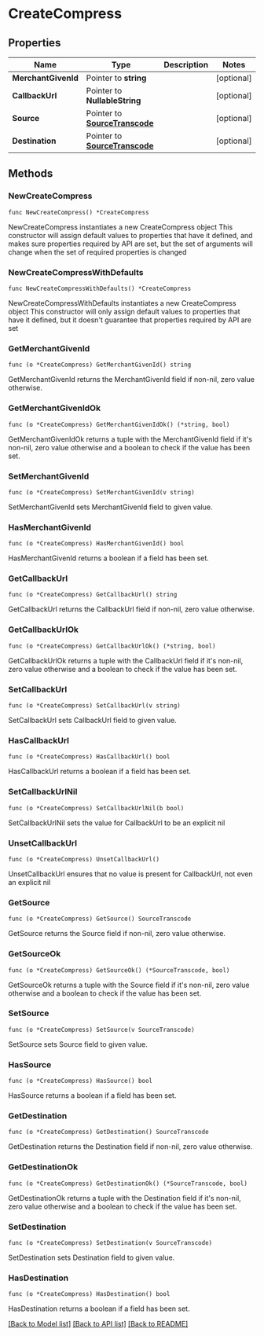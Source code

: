 # CreateCompress

## Properties

Name | Type | Description | Notes
------------ | ------------- | ------------- | -------------
**MerchantGivenId** | Pointer to **string** |  | [optional] 
**CallbackUrl** | Pointer to **NullableString** |  | [optional] 
**Source** | Pointer to [**SourceTranscode**](SourceTranscode.md) |  | [optional] 
**Destination** | Pointer to [**SourceTranscode**](SourceTranscode.md) |  | [optional] 

## Methods

### NewCreateCompress

`func NewCreateCompress() *CreateCompress`

NewCreateCompress instantiates a new CreateCompress object
This constructor will assign default values to properties that have it defined,
and makes sure properties required by API are set, but the set of arguments
will change when the set of required properties is changed

### NewCreateCompressWithDefaults

`func NewCreateCompressWithDefaults() *CreateCompress`

NewCreateCompressWithDefaults instantiates a new CreateCompress object
This constructor will only assign default values to properties that have it defined,
but it doesn't guarantee that properties required by API are set

### GetMerchantGivenId

`func (o *CreateCompress) GetMerchantGivenId() string`

GetMerchantGivenId returns the MerchantGivenId field if non-nil, zero value otherwise.

### GetMerchantGivenIdOk

`func (o *CreateCompress) GetMerchantGivenIdOk() (*string, bool)`

GetMerchantGivenIdOk returns a tuple with the MerchantGivenId field if it's non-nil, zero value otherwise
and a boolean to check if the value has been set.

### SetMerchantGivenId

`func (o *CreateCompress) SetMerchantGivenId(v string)`

SetMerchantGivenId sets MerchantGivenId field to given value.

### HasMerchantGivenId

`func (o *CreateCompress) HasMerchantGivenId() bool`

HasMerchantGivenId returns a boolean if a field has been set.

### GetCallbackUrl

`func (o *CreateCompress) GetCallbackUrl() string`

GetCallbackUrl returns the CallbackUrl field if non-nil, zero value otherwise.

### GetCallbackUrlOk

`func (o *CreateCompress) GetCallbackUrlOk() (*string, bool)`

GetCallbackUrlOk returns a tuple with the CallbackUrl field if it's non-nil, zero value otherwise
and a boolean to check if the value has been set.

### SetCallbackUrl

`func (o *CreateCompress) SetCallbackUrl(v string)`

SetCallbackUrl sets CallbackUrl field to given value.

### HasCallbackUrl

`func (o *CreateCompress) HasCallbackUrl() bool`

HasCallbackUrl returns a boolean if a field has been set.

### SetCallbackUrlNil

`func (o *CreateCompress) SetCallbackUrlNil(b bool)`

 SetCallbackUrlNil sets the value for CallbackUrl to be an explicit nil

### UnsetCallbackUrl
`func (o *CreateCompress) UnsetCallbackUrl()`

UnsetCallbackUrl ensures that no value is present for CallbackUrl, not even an explicit nil
### GetSource

`func (o *CreateCompress) GetSource() SourceTranscode`

GetSource returns the Source field if non-nil, zero value otherwise.

### GetSourceOk

`func (o *CreateCompress) GetSourceOk() (*SourceTranscode, bool)`

GetSourceOk returns a tuple with the Source field if it's non-nil, zero value otherwise
and a boolean to check if the value has been set.

### SetSource

`func (o *CreateCompress) SetSource(v SourceTranscode)`

SetSource sets Source field to given value.

### HasSource

`func (o *CreateCompress) HasSource() bool`

HasSource returns a boolean if a field has been set.

### GetDestination

`func (o *CreateCompress) GetDestination() SourceTranscode`

GetDestination returns the Destination field if non-nil, zero value otherwise.

### GetDestinationOk

`func (o *CreateCompress) GetDestinationOk() (*SourceTranscode, bool)`

GetDestinationOk returns a tuple with the Destination field if it's non-nil, zero value otherwise
and a boolean to check if the value has been set.

### SetDestination

`func (o *CreateCompress) SetDestination(v SourceTranscode)`

SetDestination sets Destination field to given value.

### HasDestination

`func (o *CreateCompress) HasDestination() bool`

HasDestination returns a boolean if a field has been set.


[[Back to Model list]](../README.md#documentation-for-models) [[Back to API list]](../README.md#documentation-for-api-endpoints) [[Back to README]](../README.md)


